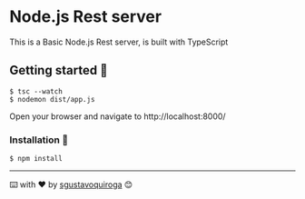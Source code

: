 # Node.js Rest server

This is a Basic Node.js Rest server, is built with TypeScript 

## Getting started 🚀
```
$ tsc --watch
$ nodemon dist/app.js
```

Open your browser and navigate to http://localhost:8000/

### Installation 🔧
```
$ npm install
```



---
⌨️ with ❤️ by [sgustavoquiroga](https://github.com/sgustavoquiroga) 😊
